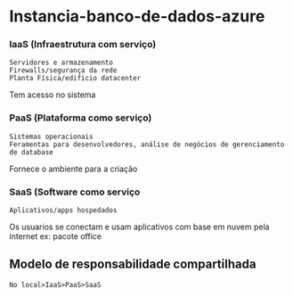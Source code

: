 # Instancia-banco-de-dados-azure

### IaaS (Infraestrutura com serviço)
	Servidores e armazenamento
	Firewalls/segurança da rede
	Planta Física/edificio datacenter
Tem acesso no sistema

### PaaS (Plataforma como serviço)
	Sistemas operacionais
	Feramentas para desenvolvedores, análise de negócios de gerenciamento de database
Fornece o ambiente para a criação

### SaaS (Software como serviço
	Aplicativos/apps hospedados
Os usuarios se conectam e usam aplicativos com base em nuvem pela internet ex: pacote office


## Modelo de responsabilidade compartilhada
	No local>IaaS>PaaS>SaaS
